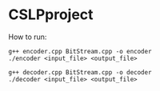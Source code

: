 # CSLPproject

How to run:

    g++ encoder.cpp BitStream.cpp -o encoder
    ./encoder <input_file> <output_file>

    g++ decoder.cpp BitStream.cpp -o decoder
    ./decoder <input_file> <output_file>